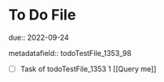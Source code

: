 # To Do File

due:: 2022-09-24

metadatafield:: todoTestFile_1353_98

- [ ] Task of todoTestFile_1353 1 [[Query me]]

